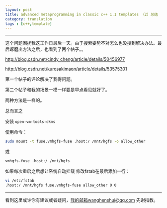 ```yaml
---
layout: post
title: advanced metaprogramming in classic c++ 1.1 templates （2）总结
category: translation
tags : [c++,template]
---
```


  

---



这个问题困扰我这工作日最后一天。由于搜索姿势不对怎么也没搜到解决办法。最后琢磨出方法之后，也看到了两个帖子。。

http://blog.csdn.net/cindy_cheng/article/details/50456977

http://blog.csdn.net/kurosakimaon/article/details/53575301

第一个帖子的评论解决了我得问题。

第二个帖子和我的场景一模一样要是早点看见就好了。

两种方法是一样的。

总而言之

安装 `open-vm-tools-dkms` 

使用命令：

```bash
sudo mount -t fuse.vmhgfs-fuse .host:/ /mnt/hgfs -o allow_other
```

或

```bash
vmhgfs-fuse .host:/ /mnt/hgfs
```

如果每次重启之后想让系统自动挂载  修改fstab在最后添加一行：

```bash
vi /etc/fstab
.host:/ /mnt/hgfs fuse.vmhgfs-fuse allow_other 0 0
```

---

看到这里或许你有建议或者疑问，我的邮箱wanghenshui@qq.com 先谢指教。